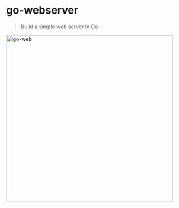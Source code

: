 # go-webserver
> Build a simple web server in Go

<img width="450" alt="go-web" src="https://user-images.githubusercontent.com/48475824/73660098-e363ba00-46da-11ea-8b0b-1a93d531b197.png">
